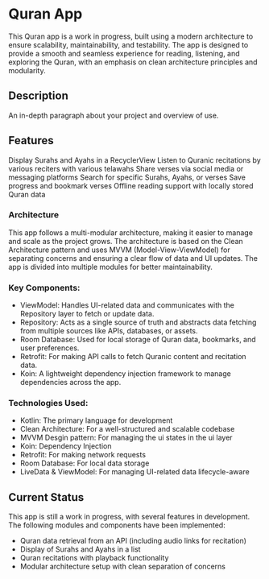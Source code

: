 # Quran App

This Quran app is a work in progress, built using a modern architecture to ensure scalability, maintainability, and testability. The app is designed to provide a smooth and seamless experience for reading, listening, and exploring the Quran, with an emphasis on clean architecture principles and modularity.


## Description

An in-depth paragraph about your project and overview of use.

## Features

Display Surahs and Ayahs in a RecyclerView
Listen to Quranic recitations by various reciters with various telawahs 
Share verses via social media or messaging platforms
Search for specific Surahs, Ayahs, or verses
Save progress and bookmark verses
Offline reading support with locally stored Quran data



### Architecture

This app follows a multi-modular architecture, making it easier to manage and scale as the project grows. The architecture is based on the Clean Architecture pattern and uses MVVM (Model-View-ViewModel) for separating concerns and ensuring a clear flow of data and UI updates. The app is divided into multiple modules for better maintainability.


### Key Components:

* ViewModel: Handles UI-related data and communicates with the Repository layer to fetch or update data.
* Repository: Acts as a single source of truth and abstracts data fetching from multiple sources like APIs, databases, or assets.
* Room Database: Used for local storage of Quran data, bookmarks, and user preferences.
* Retrofit: For making API calls to fetch Quranic content and recitation data.
* Koin: A lightweight dependency injection framework to manage dependencies across the app.

### Technologies Used:
 
* Kotlin: The primary language for development
* Clean Architecture: For a well-structured and scalable codebase
* MVVM Desgin pattern: For managing the ui states in the ui layer 
* Koin: Dependency Injection
* Retrofit: For making network requests
* Room Database: For local data storage
* LiveData & ViewModel: For managing UI-related data lifecycle-aware


## Current Status

This app is still a work in progress, with several features in development. The following modules and components have been implemented:

* Quran data retrieval from an API (including audio links for recitation)
* Display of Surahs and Ayahs in a list
* Quran recitations with playback functionality
* Modular architecture setup with clean separation of concerns
